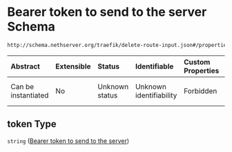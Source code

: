 # Bearer token to send to the server Schema

```txt
http://schema.nethserver.org/traefik/delete-route-input.json#/properties/auth/properties/token
```



| Abstract            | Extensible | Status         | Identifiable            | Custom Properties | Additional Properties | Access Restrictions | Defined In                                                                          |
| :------------------ | :--------- | :------------- | :---------------------- | :---------------- | :-------------------- | :------------------ | :---------------------------------------------------------------------------------- |
| Can be instantiated | No         | Unknown status | Unknown identifiability | Forbidden         | Allowed               | none                | [delete-route-input.json\*](traefik/delete-route-input.json "open original schema") |

## token Type

`string` ([Bearer token to send to the server](delete-route-input-properties-auth-properties-bearer-token-to-send-to-the-server.md))
